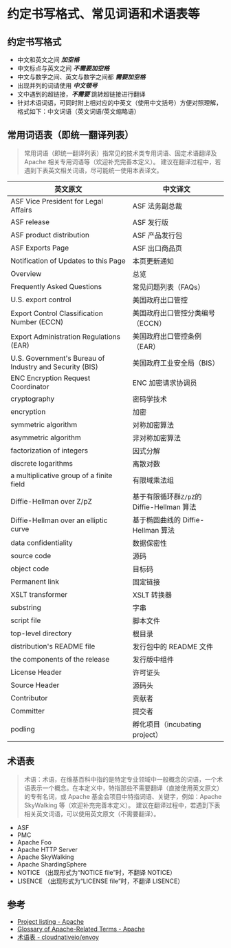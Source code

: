 # 约定书写格式、常见词语和术语表等

## 约定书写格式

- 中文和英文之间 _**加空格**_
- 中文标点与英文之间 _**不需要加空格**_
- 中文与数字之间、英文与数字之间都 _**需要加空格**_
- 出现并列的词请使用 _**中文顿号**_
- 文中遇到的超链接，_**不需要**_ 跳转超链接进行翻译
- 针对术语词语，可同时附上相对应的中英文（使用中文括号）方便对照理解，格式如下：中文词语（英文词语/英文缩略语）

## 常用词语表（即统一翻译列表）

> 常用词语（即统一翻译列表）指常见的技术类专用词语、固定术语翻译及 Apache 相关专用词语等（欢迎补充完善本定义）。
> 建议在翻译过程中，若遇到下表英文相关词语，尽可能统一使用本表译文。

| 英文原文                                                | 中文译文                                   |
| ------------------------------------------------------- | ------------------------------------------ |
| ASF Vice President for Legal Affairs                    | ASF 法务副总裁                             |
| ASF release                                             | ASF 发行版                                 |
| ASF product distribution                                | ASF 产品发行包                             |
| ASF Exports Page                                        | ASF 出口商品页                             |
| Notification of Updates to this Page                    | 本页更新通知                               |
| Overview                                                | 总览                                       |
| Frequently Asked Questions                              | 常见问题列表（FAQs）                       |
| U.S. export control                                     | 美国政府出口管控                           |
| Export Control Classification Number (ECCN)             | 美国政府出口管控分类编号（ECCN）           |
| Export Administration Regulations (EAR)                 | 美国政府出口管控条例（EAR）                |
| U.S. Government's Bureau of Industry and Security (BIS) | 美国政府工业安全局（BIS）                  |
| ENC Encryption Request Coordinator                      | ENC 加密请求协调员                         |
| cryptography                                            | 密码学技术                                 |
| encryption                                              | 加密                                       |
| symmetric algorithm                                     | 对称加密算法                               |
| asymmetric algorithm                                    | 非对称加密算法                             |
| factorization of integers                               | 因式分解                                   |
| discrete logarithms                                     | 离散对数                                   |
| a multiplicative group of a finite field                | 有限域乘法组                               |
| Diffie-Hellman over Z/pZ                                | 基于有限循环群`Z/pZ`的 Diffie-Hellman 算法 |
| Diffie-Hellman over an elliptic curve                   | 基于椭圆曲线的 Diffie-Hellman 算法         |
| data confidentiality                                    | 数据保密性                                 |
| source code                                             | 源码                                       |
| object code                                             | 目标码                                     |
| Permanent link                                          | 固定链接                                   |
| XSLT transformer                                        | XSLT 转换器                                |
| substring                                               | 字串                                       |
| script file                                             | 脚本文件                                   |
| top-level directory                                     | 根目录                                     |
| distribution's README file                              | 发行包中的 README 文件                     |
| the components of the release                           | 发行版中组件                               |
| License Header                                          | 许可证头                                   |
| Source Header                                           | 源码头                                     |
| Contributor                                             | 贡献者                                     |
| Committer                                               | 提交者                                     |
| podling                                                 | 孵化项目（incubating project）             |

## 术语表

> 术语：术语，在维基百科中指的是特定专业领域中一般概念的词语，一个术语表示一个概念。在本定义中，特指那些不需要翻译（直接使用英文原文）的专有名词，或 Apache 基金会项目中特指词语、关键字，例如：Apache SkyWalking 等（欢迎补充完善本定义）。
> 建议在翻译过程中，若遇到下表相关英文词语，可以使用英文原文（不需要翻译）。

- ASF
- PMC
- Apache Foo
- Apache HTTP Server
- Apache SkyWalking
- Apache ShardingSphere
- NOTICE （出现形式为“NOTICE file”时，不翻译 NOTICE）
- LISENCE （出现形式为“LICENSE file”时，不翻译 LISENCE）

## 参考

- [Project listing - Apache](https://projects.apache.org/projects.html)
- [Glossary of Apache-Related Terms - Apache](https://www.apache.org/foundation/glossary.html)
- [术语表 - cloudnativeio/envoy](https://github.com/cloudnativeto/envoy/tree/zh/docs/root/term.md)
